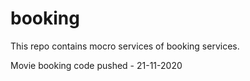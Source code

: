 # booking
This repo contains mocro services of booking services.

Movie booking code pushed - 21-11-2020
